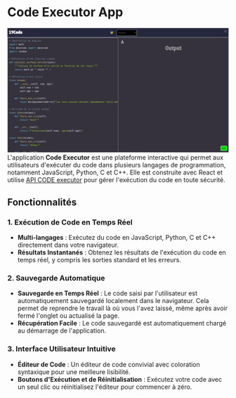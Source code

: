 # Code Executor App
![Preview](src/assets/preview.png)
L'application **Code Executor** est une plateforme interactive qui permet aux utilisateurs d'exécuter du code dans plusieurs langages de programmation, notamment JavaScript, Python, C et C++. Elle est construite avec React et utilise  [API CODE executor](https://github.com/repsorp39/API-Code-Executor) pour gérer l'exécution du code en toute sécurité.

## Fonctionnalités

### 1. Exécution de Code en Temps Réel
- **Multi-langages** : Exécutez du code en JavaScript, Python, C et C++ directement dans votre navigateur.
- **Résultats Instantanés** : Obtenez les résultats de l'exécution du code en temps réel, y compris les sorties standard et les erreurs.

### 2. Sauvegarde Automatique
- **Sauvegarde en Temps Réel** : Le code saisi par l'utilisateur est automatiquement sauvegardé localement dans le navigateur. Cela permet de reprendre le travail là où vous l'avez laissé, même après avoir fermé l'onglet ou actualisé la page.
- **Récupération Facile** : Le code sauvegardé est automatiquement chargé au démarrage de l'application.

### 3. Interface Utilisateur Intuitive
- **Éditeur de Code** : Un éditeur de code convivial avec coloration syntaxique pour une meilleure lisibilité.
- **Boutons d'Exécution et de Réinitialisation** : Exécutez votre code avec un seul clic ou réinitialisez l'éditeur pour commencer à zéro.

